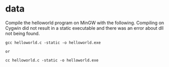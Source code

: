 # data

Compile the helloworld program on MinGW with the following.
Compiling on Cygwin did not result in a static executable and there was an error about
dll not being found.

```
gcc helloworld.c -static -o helloworld.exe

or

cc helloworld.c -static -o helloworld.exe
```
